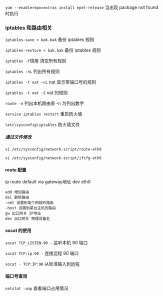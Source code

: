 `yum --enablerepo=extras install epel-release` 当出现 package not found 时执行


### iptables 和路由相关
`iptables-save > bak.bak` 备份 iptables 规则

`iptables-restore < bak.bak` 备份 iptables 规则

`iptables -F`慎用 清空所有规则

`iptables -nL` 列出所有规则

`iptables -t nat -nL`  nat 显示带端口号的规则

`iptables -t nat -S`  nat 的规则

`route -n` 列出本机路由表  -n 为列出数字

`service iptables restart` 重启防火墙

`\etc\sysconfig\iptables` 防火墙文件


##### 通过文件修改
`vi /etc/sysconfig/network-script/route-eth0 `

`vi /etc/sysconfig/network-script/ifcfg-eth0`

#### route 配置

ip route default via gateway地址 dev eth0
```
add 增加路由
del 删除路由
-net 设置到某个网段的路由
-host 设置到某台主机的路由
gw 出口网关 IP地址
dev 出口网关 物理设备名
```


#### socat 的使用

`socat TCP_LISTEN:90 -` 监听本机 90 端口

`socat TCP:ip:90 -` 连接远程 90 端口

`socat - TCP:IP:90` 从标准输入到远程


#### 端口号查询

`netstat -anp` 查看端口占用情况